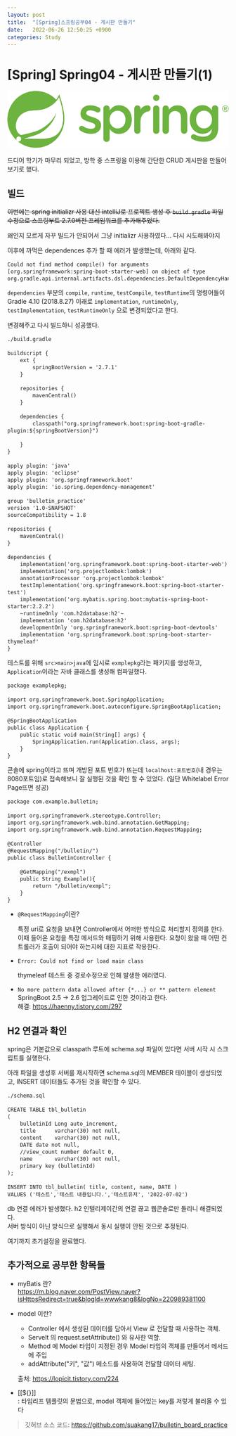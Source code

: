 ```yaml
---
layout: post
title:  "[Spring]스프링공부04 - 게시판 만들기"
date:   2022-06-26 12:50:25 +0900
categories: Study
---
```


# [Spring] Spring04 - 게시판 만들기(1)

<img src='/assets/img/docs/springlogo.svg' />  

드디어 학기가 마무리 되었고, 방학 중 스프링을 이용해 간단한 CRUD 게시판을 만들어보기로 했다.

## 빌드

~~이번에는 spring initializr 사용 대신 intelliJ로 프로젝트 생성 후 `build.gradle` 파일 수정으로 스프링부트 2.7.0버전 프레임워크를 추가해주었다.~~  

왜인지 모르게 자꾸 빌드가 안되어서 그냥 initializr 사용하였다... 다시 시도해봐야지

이후에 까먹은 dependences 추가 할 때 에러가 발생했는데, 아래와 같다.

``` 
Could not find method compile() for arguments [org.springframework:spring-boot-starter-web] on object of type org.gradle.api.internal.artifacts.dsl.dependencies.DefaultDependencyHandler.
```  

`dependencies` 부분의 `compile`, `runtime`, `testCompile`, `testRuntime`의 명령어들이 Gradle 4.10 (2018.8.27) 이래로 `implementation`, `runtimeOnly`, `testImplementation`, `testRuntimeOnly` 으로 변경되었다고 한다.   

변경해주고 다시 빌드하니 성공했다.


```
./build.gradle

buildscript {
    ext {
        springBootVersion = '2.7.1'
    }

    repositories {
        mavenCentral()
    }

    dependencies {
        classpath("org.springframework.boot:spring-boot-gradle-plugin:${springBootVersion}")

    }
}

apply plugin: 'java'
apply plugin: 'eclipse'
apply plugin: 'org.springframework.boot'
apply plugin: 'io.spring.dependency-management'

group 'bulletin_practice'
version '1.0-SNAPSHOT'
sourceCompatibility = 1.8

repositories {
    mavenCentral()
}

dependencies {
    implementation('org.springframework.boot:spring-boot-starter-web')
    implementation('org.projectlombok:lombok')
    annotationProcessor 'org.projectlombok:lombok'
    testImplementation('org.springframework.boot:spring-boot-starter-test')
    implementation('org.mybatis.spring.boot:mybatis-spring-boot-starter:2.2.2')
    ~runtimeOnly 'com.h2database:h2'~
    implementation 'com.h2database:h2'
    developmentOnly 'org.springframework.boot:spring-boot-devtools'
    implementation 'org.springframework.boot:spring-boot-starter-thymeleaf'
}
```

테스트를 위해 `src>main>java`에 임시로 `exmplepkg`라는 패키지를 생성하고, `Application`이라는 자바 클래스를 생성해 컴파일했다.
```
package examplepkg;

import org.springframework.boot.SpringApplication;
import org.springframework.boot.autoconfigure.SpringBootApplication;

@SpringBootApplication
public class Application {
    public static void main(String[] args) {
        SpringApplication.run(Application.class, args);
    }
}
```
콘솔에 spring이라고 뜨며 개방된 포트 번호가 뜨는데 `localhost:포트번호`(내 경우는 8080포트임)로 접속해보니 잘 실행된 것을 확인 할 수 있었다. (일단 Whitelabel Error Page뜨면 성공)  

```
package com.example.bulletin;

import org.springframework.stereotype.Controller;
import org.springframework.web.bind.annotation.GetMapping;
import org.springframework.web.bind.annotation.RequestMapping;

@Controller
@RequestMapping("/bulletin/")
public class BulletinController {

	@GetMapping("/exmpl")
	public String Example(){
		return "/bulletin/exmpl";
	}
}
```

- `@RequestMapping`이란?

    특정 uri로 요청을 보내면 Controller에서 어떠한 방식으로 처리할지 정의를 한다.
    이때 들어온 요청을 특정 메서드와 매핑하기 위해 사용한다.
    요청이 왔을 때 어떤 컨트롤러가 호출이 되어야 하는지에 대한 지표로 작용한다.

- `Error: Could not find or load main class` 

    thymeleaf 테스트 중 경로수정으로 인해 발생한 에러였다.

-  `No more pattern data allowed after {*...} or ** pattern element`
    SpringBoot 2.5 → 2.6 업그레이드로 인한 것이라고 한다.  
    해결: <https://haenny.tistory.com/297>

## H2 연결과 확인

spring은 기본값으로 classpath 루트에 schema.sql 파일이 있다면 서버 시작 시 스크립트를 실행한다.  

아래 파일을 생성후 서버를 재시작하면 schema.sql의 MEMBER 테이블이 생성되었고, INSERT 데이터들도 추가된 것을 확인할 수 있다.
```
./schema.sql

CREATE TABLE tbl_bulletin
(
    bulletinId Long auto_increment,
    title      varchar(30) not null,
    content    varchar(30) not null,
    DATE date not null,
    //view_count number default 0,
    name       varchar(30) not null,
    primary key (bulletinId)
);

INSERT INTO tbl_bulletin( title, content, name, DATE )
VALUES ('테스트','테스트 내용입니다.','테스트유저', '2022-07-02')
```
db 연결 에러가 발생했다. h2 인텔리제이간의 연결 끊고 웹콘솔로만 돌리니 해결되었다.  
서버 방식이 아닌 방식으로 실행해서 동시 실행이 안된 것으로 추정된다.

여기까지 초기설정을 완료했다.


## 추가적으로 공부한 항목들

- myBatis 란?  
<https://m.blog.naver.com/PostView.naver?isHttpsRedirect=true&blogId=wwwkang8&logNo=220989381100>

- model 이란?
    - Controller 에서 생성된 데이터를 담아서 View 로 전달할 때 사용하는 객체.
    - Servelt 의 request.setAttribute() 와 유사한 역할.
    - Method 에 Model 타입이 지정된 경우 Model 타입의 객체를 만들어서 메서드에 주입
    - addAttribute("키", "값") 메소드를 사용하여 전달할 데이터 세팅.

    출처: <https://lopicit.tistory.com/224> 

- [[${}]]  
 : 타임리프 템플릿의 문법으로, model 객체에 들어있는 key를 저렇게 불러올 수 있다

 > 깃허브 소스 코드: <https://github.com/suakang17/bulletin_board_practice>

